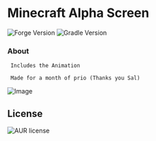 # Minecraft Alpha Screen
![Forge Version](https://img.shields.io/badge/Forge-1.12.2-blue)
![Gradle Version](https://img.shields.io/badge/Gradle-4.3.1-yellow)
### About

```
 Includes the Animation

 Made for a month of prio (Thanks you Sal)

```

![Image]()





License
----
![AUR license](https://img.shields.io/badge/License-MIT-blue)


